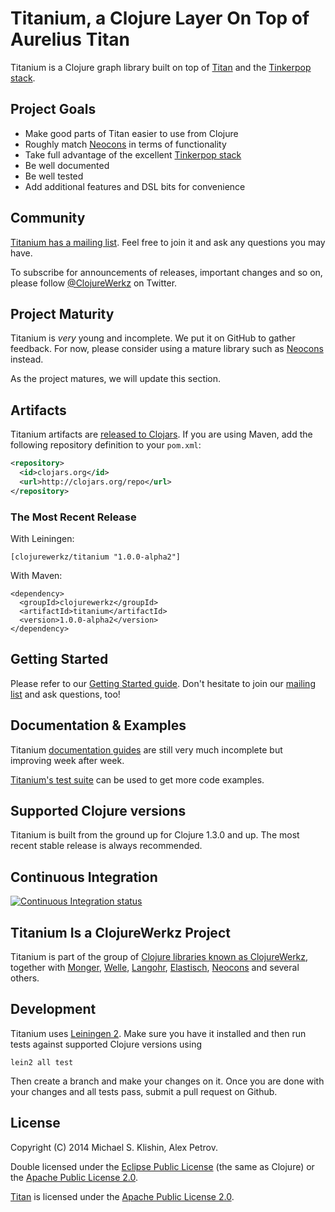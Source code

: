 # Titanium, a Clojure Layer On Top of Aurelius Titan

Titanium is a Clojure graph library built on top of [Titan](http://thinkaurelius.github.com/titan/)
and the [Tinkerpop stack](http://tinkerpop.com).


## Project Goals

 * Make good parts of Titan easier to use from Clojure
 * Roughly match [Neocons](http://clojureneo4j.info) in terms of functionality
 * Take full advantage of the excellent [Tinkerpop stack](http://tinkerpop.com)
 * Be well documented
 * Be well tested
 * Add additional features and DSL bits for convenience


## Community

[Titanium has a mailing list](https://groups.google.com/forum/#!forum/clojure-titanium). Feel free to join it and ask any questions you may have.

To subscribe for announcements of releases, important changes and so on, please follow [@ClojureWerkz](https://twitter.com/#!/clojurewerkz) on Twitter.


## Project Maturity

Titanium is *very* young and incomplete. We put it on GitHub to gather feedback. For now, please consider using
a mature library such as [Neocons](http://clojureneo4j.info) instead.

As the project matures, we will update this section.



## Artifacts

Titanium artifacts are [released to Clojars](https://clojars.org/clojurewerkz/titanium). If you are using Maven, add the following repository
definition to your `pom.xml`:

``` xml
<repository>
  <id>clojars.org</id>
  <url>http://clojars.org/repo</url>
</repository>
```

### The Most Recent Release

With Leiningen:

    [clojurewerkz/titanium "1.0.0-alpha2"]


With Maven:

    <dependency>
      <groupId>clojurewerkz</groupId>
      <artifactId>titanium</artifactId>
      <version>1.0.0-alpha2</version>
    </dependency>



## Getting Started

Please refer to our [Getting Started guide](http://titanium.clojurewerkz.org/articles/getting_started.html). Don't hesitate to join our [mailing list](https://groups.google.com/forum/#!forum/clojure-titanium) and ask questions, too!


## Documentation & Examples

Titanium [documentation guides](http://titanium.clojurewerkz.org) are still very
much incomplete but improving week after week.

[Titanium's test suite](https://github.com/clojurewerkz/titanium/tree/master/test/clojurewerkz/titanium) can be used to get more code examples.


## Supported Clojure versions

Titanium is built from the ground up for Clojure 1.3.0 and up. The most recent stable release
is always recommended.


## Continuous Integration

[![Continuous Integration status](https://secure.travis-ci.org/clojurewerkz/titanium.png)](http://travis-ci.org/clojurewerkz/titanium)



## Titanium Is a ClojureWerkz Project

Titanium is part of the group of [Clojure libraries known as ClojureWerkz](http://clojurewerkz.org), together with
[Monger](http://clojuremongodb.info), [Welle](http://clojureriak.info), [Langohr](http://clojurerabbitmq.info), [Elastisch](https://clojureelasticsearch.info), [Neocons](http://clojureneo4j.info) and several others.


## Development

Titanium uses [Leiningen 2](https://github.com/technomancy/leiningen/blob/master/doc/TUTORIAL.md). Make sure you have it installed and then run tests against
supported Clojure versions using

    lein2 all test

Then create a branch and make your changes on it. Once you are done with your changes and all tests pass, submit a pull request
on Github.



## License

Copyright (C) 2014 Michael S. Klishin, Alex Petrov.

Double licensed under the [Eclipse Public License](http://www.eclipse.org/legal/epl-v10.html) (the same as Clojure) or the [Apache Public License 2.0](http://www.apache.org/licenses/LICENSE-2.0.html).

[Titan](http://thinkaurelius.github.com/titan/) is licensed under the [Apache Public License 2.0](http://www.apache.org/licenses/LICENSE-2.0.html).

